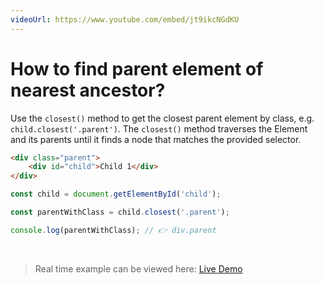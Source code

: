 ```yaml
---
videoUrl: https://www.youtube.com/embed/jt9ikcNGdKU
---
```


# How to find parent element of nearest ancestor?	

<v-click>

Use the `closest()` method to get the closest parent element by class, e.g. `child.closest('.parent')`. The `closest()` method traverses the Element and its parents until it finds a node that matches the provided selector.

</v-click>

<v-click>

```html
<div class="parent">
    <div id="child">Child 1</div>
</div>
```

</v-click>

<v-click>

```js {1|1,3|1,3,5|all}
const child = document.getElementById('child');

const parentWithClass = child.closest('.parent');

console.log(parentWithClass); // 👉️ div.parent
```

</v-click>


<br class="my-10"/>

<v-click>

> Real time example can be viewed here: <a href="/practices/A22.html" target="_blank">Live Demo</a>

</v-click>
